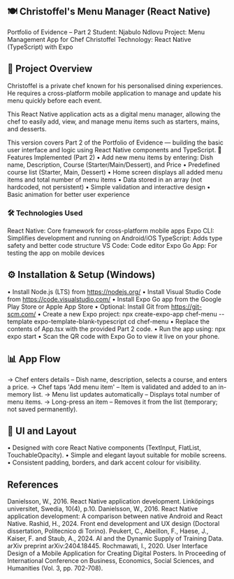 ## 🍽️ Christoffel's Menu Manager (React Native)
Portfolio of Evidence – Part 2
Student: Njabulo Ndlovu
Project: Menu Management App for Chef Christoffel
Technology: React Native (TypeScript) with Expo
## 🧾 Project Overview
Christoffel is a private chef known for his personalised dining experiences. He requires a cross-platform mobile application to manage and update his menu quickly before each event.

This React Native application acts as a digital menu manager, allowing the chef to easily add, view, and manage menu items such as starters, mains, and desserts.

This version covers Part 2 of the Portfolio of Evidence — building the basic user interface and logic using React Native components and TypeScript.
🧩 Features Implemented (Part 2)
•	 Add new menu items by entering: Dish name, Description, Course (Starter/Main/Dessert), and Price
•	 Predefined course list (Starter, Main, Dessert)
•	 Home screen displays all added menu items and total number of menu items
•	 Data stored in an array (not hardcoded, not persistent)
•	 Simple validation and interactive design
•	 Basic animation for better user experience
### 🛠️ Technologies Used
React Native: Core framework for cross-platform mobile apps
Expo CLI: Simplifies development and running on Android/iOS
TypeScript: Adds type safety and better code structure
VS Code: Code editor
Expo Go App: For testing the app on mobile devices
## ⚙️ Installation & Setup (Windows)
• Install Node.js (LTS) from https://nodejs.org/
• Install Visual Studio Code from https://code.visualstudio.com/
• Install Expo Go app from the Google Play Store or Apple App Store
• Optional: Install Git from https://git-scm.com/
• Create a new Expo project:
  npx create-expo-app chef-menu --template expo-template-blank-typescript
  cd chef-menu
• Replace the contents of App.tsx with the provided Part 2 code.
• Run the app using:
  npx expo start
• Scan the QR code with Expo Go to view it live on your phone.
## 📊 App Flow
→ Chef enters details – Dish name, description, selects a course, and enters a price.
→ Chef taps 'Add menu item' – Item is validated and added to an in-memory list.
→ Menu list updates automatically – Displays total number of menu items.
→ Long-press an item – Removes it from the list (temporary; not saved permanently).
## 🎨 UI and Layout
• Designed with core React Native components (TextInput, FlatList, TouchableOpacity).
• Simple and elegant layout suitable for mobile screens.
• Consistent padding, borders, and dark accent colour for visibility.
## References 
Danielsson, W., 2016. React Native application development. Linköpings universitet, Swedia, 10(4), p.10.
Danielsson, W., 2016. React Native application development: A comparison between native Android and React Native.
Rashid, H., 2024. Front end development and UX design (Doctoral dissertation, Politecnico di Torino).
Peukert, C., Abeillon, F., Haese, J., Kaiser, F. and Staub, A., 2024. AI and the Dynamic Supply of Training Data. arXiv preprint arXiv:2404.18445.
Rochmawati, I., 2020. User Interface Design of a Mobile Application for Creating Digital Posters. In Proceeding of International Conference on Business, Economics, Social Sciences, and Humanities (Vol. 3, pp. 702-708).


